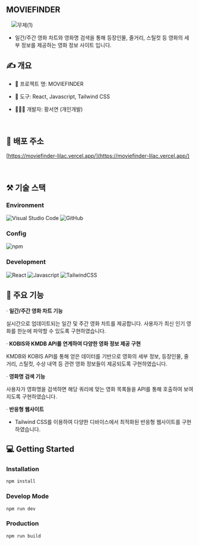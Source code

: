## MOVIEFINDER
  ![무제(1)](https://github.com/user-attachments/assets/d2bb52f0-9950-4fb7-aed2-46723f6ec86c)
- 일간/주간 영화 차트와 영화명 검색을 통해 등장인물, 줄거리, 스틸컷 등 영화의 세부 정보를 제공하는 영화 정보 사이트 입니다.
## ✍️ 개요

- 📄 프로젝트 명: MOVIEFINDER
- 🔨 도구: React, Javascript, Tailwind CSS
- 👩🏻‍💻 개발자: 황서연 (개인개발)


   
## 💾 배포 주소

[https://moviefinder-lilac.vercel.app/](https://moviefinder-lilac.vercel.app/)


   
## ⚒️ 기술 스택

### Environment
![Visual Studio Code](https://img.shields.io/badge/visual%20studio%20code-297ACC?style=flat-square&logo=visualstudiocode&logoColor=white)
![GitHub](https://img.shields.io/badge/github-181717?style=flat-square&logo=github&logoColor=white)

### Config
![npm](https://img.shields.io/badge/npm-CB3837?style=flat-square&logo=npm&logoColor=white)

### Development
![React](https://img.shields.io/badge/React-61DAFB?style=flat-square&logo=react&logoColor=white)
![Javascript](https://img.shields.io/badge/Javascript-F7DF1E?style=flat-square&logo=javascript&logoColor=white)
![TailwindCSS](https://img.shields.io/badge/TailwindCSS-06B6D4?style=flat-square&logo=tailwindcss&logoColor=white)


## 🔑 주요 기능

· **일간/주간 영화 차트 기능**

실시간으로 업데이트되는 일간 및 주간 영화 차트를 제공합니다. 사용자가 최신 인기 영화를 한눈에 파악할 수 있도록 구현하였습니다.

· **KOBIS와 KMDB API를 연계하여 다양한 영화 정보 제공 구현**

KMDB와 KOBIS API를 통해 얻은 데이터를 기반으로 영화의 세부 정보, 등장인물, 줄거리, 스틸컷, 수상 내역 등 관련 영화 정보들이 제공되도록 구현하였습니다.

· **영화명 검색 기능**

사용자가 영화명을 검색하면 해당 쿼리에 맞는 영화 목록들을 API를 통해 호출하여 보여지도록 구현하였습니다.

· **반응형 웹사이트**

- Tailwind CSS를 이용하여 다양한 디바이스에서 최적화된 반응형 웹사이트를 구현하였습니다.


## 💻 Getting Started
### Installation
   ```
   npm install 
   ```
### Develop Mode
   ```
   npm run dev 
   ```
### Production
   ```
   npm run build 
   ```


   

